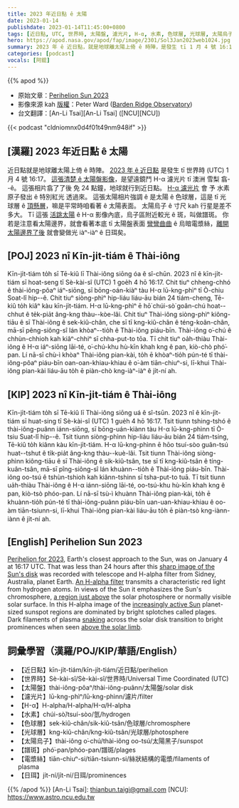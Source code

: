 ```yaml
---
title: 2023 年近日點 ê 太陽
date: 2023-01-14
publishdate: 2023-01-14T11:45:00+0800
tags: [近日點, UTC, 世界時, 太陽盤, 濾光片, H-α, 水素, 色球層, 光球層, 太陽烏子, 譜斑, 電漿絲, 日珥]
hero: https://apod.nasa.gov/apod/fap/image/2301/Sol3Jan2023web1024.jpg
summary: 2023 年 ê 近日點，就是地球離太陽上倚 ê 時陣，是發生 tī 1 月 4 號 16:17 UTC 世界時。
categories: [podcast]
vocals: [阿錕]
---
```


{{% apod %}}

- 原始文章：[Perihelion Sun 2023](https://apod.nasa.gov/apod/ap230114.html)
- 影像來源 kah [版權][copyright]：Peter Ward ([Barden Ridge Observatory](http://www.atscope.com.au/BRO/bardenridgeobs.html))
- 台文翻譯：[An-Li Tsai][An-Li Tsai] ([NCU][NCU])

{{< podcast "cldniomnx0d4f01t49nm948if" >}}

## [漢羅] 2023 年近日點 ê 太陽
近日點就是地球離太陽上倚 ê 時陣。
[2023 年 ê 近日點][Perihelion for 2023] 是發生 tī 世界時 (UTC) 1 月 4 號 16:17。
[這張清楚 ê 太陽盤影像][sharp image of the Sun's disk]，是望遠鏡鬥 H-α 濾光片 tī 澳洲 雪梨 翕--ê。
這張相片翕了了後 免 24 點鐘，地球就行到近日點。
[H-α 濾光片][An H-alpha filter] 會 予 水素原子發出 ê 特別紅光 透過來。
這張太陽相片強調 ê 是太陽 ê 色球層，這是 tī 光球層 ê [頂懸層][a region just above]，嘛是平常時咱看著 ê 太陽表面。
太陽烏子 ê 寸尺 kah 行星是差不多大。
Tī 這張 [活跳太陽][increasingly active Sun] ê H-α 影像內底，烏子區附近較光 ê 斑，叫做譜斑。
你若是注意看太陽邊界，就會看著本底 tī 太陽盤表面 [彎彎曲曲][snaking] ê 烏暗電漿絲，[離開太陽邊界了後][above the solar limb] 就會變做光 iàⁿ-iàⁿ ê 日珥矣。


## [POJ] 2023 nî Kīn-ji̍t-tiám ê Thài-iông
Kīn-ji̍t-tiám to̍h sī Tē-kiû lī Thài-iông siōng óa ê sî-chūn.
2023 nî ê kīn-ji̍t-tiám sī hoat-seng tī Sè-kài-sî (UTC) 1 goe̍h 4 hō 16:17.
Chit tiuⁿ chheng-chhó ê thài-iông-pôaⁿ iáⁿ-siōng, sī bōng-oán-kiàⁿ tàu H-α lū-kng-phìⁿ tī Ò-chiu Soat-lî hip--ê.
Chit tiuⁿ siòng-phìⁿ hip-liáu liáu-āu bián 24 tiám-cheng, Tē-kiû to̍h kiâⁿ kàu kīn-ji̍t-tiám.
H-α lū-kng-phìⁿ ē hō͘ chúi-sò͘ goân-chú hoat--chhut ê te̍k-pia̍t âng-kng thàu--kòe-lâi.
Chit tiuⁿ Thài-iông siòng-phìⁿ kiông-tiāu ê sī Thài-iông ê sek-kiû-chân, che sī tī kng-kiû-chân ê téng-koân-chân, mā-sī pêng-siông-sî lán khòaⁿ--tio̍h ê Thài-iông piáu-bīn.
Thài-iông o͘-chú ê chhùn-chhioh kah kiâⁿ-chhiⁿ sī chha-put-to tōa.
Tī chit tiuⁿ oa̍h-thiàu Thài-iông ê H-α iáⁿ-siōng lāi-té, o͘-chú-khu hù-kīn khah kng ê pan, kiò-chò phó͘-pan.
Lí nā-sī chù-ì khòaⁿ Thài-iông pian-kài, to̍h ē khòaⁿ-tio̍h pún-té tī thài-iông-pôaⁿ piáu-bīn oan-oan-khiau-khiau ê o͘-àm tiān-chiuⁿ-si, lī-khui Thài-iông pian-kài liáu-āu to̍h ē piàn-chò kng-iàⁿ-iàⁿ ê ji̍t-ní ah.

## [KIP] 2023 nî Kīn-ji̍t-tiám ê Thài-iông
Kīn-ji̍t-tiám to̍h sī Tē-kiû lī Thài-iông siōng uá ê sî-tsūn.
2023 nî ê kīn-ji̍t-tiám sī huat-sing tī Sè-kài-sî (UTC) 1 gue̍h 4 hō 16:17.
Tsit tiunn tshing-tshó ê thài-iông-puânn iánn-siōng, sī bōng-uán-kiànn tàu H-α lū-kng-phìnn tī Ò-tsiu Suat-lî hip--ê.
Tsit tiunn siòng-phìnn hip-liáu liáu-āu bián 24 tiám-tsing, Tē-kiû to̍h kiânn kàu kīn-ji̍t-tiám.
H-α lū-kng-phìnn ē hōo tsuí-sòo guân-tsú huat--tshut ê ti̍k-pia̍t âng-kng thàu--kuè-lâi.
Tsit tiunn Thài-iông siòng-phìnn kiông-tiāu ê sī Thài-iông ê sik-kiû-tsân, tse sī tī kng-kiû-tsân ê tíng-kuân-tsân, mā-sī pîng-siông-sî lán khuànn--tio̍h ê Thài-iông piáu-bīn.
Thài-iông oo-tsú ê tshùn-tshioh kah kiânn-tshinn sī tsha-put-to tuā.
Tī tsit tiunn ua̍h-thiàu Thài-iông ê H-α iánn-siōng lāi-té, oo-tsú-khu hù-kīn khah kng ê pan, kiò-tsò phóo-pan.
Lí nā-sī tsù-ì khuànn Thài-iông pian-kài, to̍h ē khuànn-tio̍h pún-té tī thài-iông-puânn piáu-bīn uan-uan-khiau-khiau ê oo-àm tiān-tsiunn-si, lī-khui Thài-iông pian-kài liáu-āu to̍h ē piàn-tsò kng-iànn-iànn ê ji̍t-ní ah.


## [English] Perihelion Sun 2023
[Perihelion for 2023][Perihelion for 2023], Earth's closest approach to the Sun, was on January 4 at 16:17 UTC.
That was less than 24 hours after this [sharp image of the Sun's disk][sharp image of the Sun's disk] was recorded with telescope and H-alpha filter from Sidney, Australia, planet Earth.
[An H-alpha filter][An H-alpha filter] transmits a characteristic red light from hydrogen atoms.
In views of the Sun it emphasizes the Sun's chromosphere, [a region just above][a region just above] the solar photosphere or normally visible solar surface.
In this H-alpha image of the [increasingly active Sun][increasingly active Sun] planet-sized sunspot regions are dominated by bright splotches called plages.
Dark filaments of plasma [snaking][snaking] across the solar disk transition to bright prominences when seen [above the solar limb][above the solar limb].


## 詞彙學習（漢羅/POJ/KIP/華語/English）
- 【近日點】kīn-ji̍t-tiám/kīn-ji̍t-tiám/近日點/perihelion
- 【世界時】Sè-kài-sî/Sè-kài-sî/世界時/Universal Time Coordinated (UTC)
- 【太陽盤】thài-iông-pôaⁿ/thài-iông-puânn/太陽盤/solar disk
- 【濾光片】lū-kng-phìⁿ/lū-kng-phìnn/濾片/filter
- 【H-α】H-alpha/H-alpha/H-α/H-alpha
- 【水素】chúi-sò͘/tsuí-sòo/氫/hydrogen
- 【色球層】sek-kiû-chân/sik-kiû-tsân/色球層/chromosphere
- 【光球層】kng-kiû-chân/kng-kiû-tsân/光球層/photosphere
- 【太陽烏子】thài-iông o͘-chú/thài-iông oo-tsú/太陽黑子/sunspot
- 【譜斑】phó͘-pan/phóo-pan/譜斑/plages
- 【電漿絲】tiān-chiuⁿ-si/tiān-tsiunn-si/絲狀結構的電漿/filaments of plasma
- 【日珥】ji̍t-ní/ji̍t-ní/日珥/prominences


{{% /apod %}}
[An-Li Tsai]: thianbun.taigi@gmail.com
[NCU]: https://www.astro.ncu.edu.tw

[copyright]: https://apod.nasa.gov/apod/fap/lib/about_apod.html#srapply
[License]: https://creativecommons.org/licenses/by/2.0/

[Perihelion for 2023]:https://www.thesuntoday.org/solstice-equinox/perihelion-2023/
[sharp image of the Sun's disk]:http://www.atscope.com.au/BRO/gallery590.html
[An H-alpha filter]:https://skyandtelescope.org/observing/guide-to-observing-the-sun-in-h-alpha092321050923/
[a region just above]:https://www.nasa.gov/mission_pages/iris/multimedia/layerzoo.html
[increasingly active Sun]:https://blogs.nasa.gov/solarcycle25/2023/01/10/strong-solar-flare-erupts-from-sun-4/
[snaking]:https://apod.nasa.gov/apod/ap220913.html
[above the solar limb]:https://apod.nasa.gov/apod/ap220624.htmll



